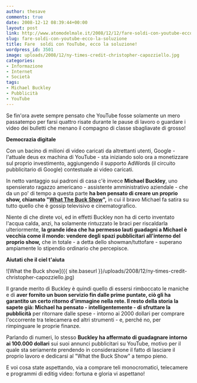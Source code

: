```yaml
---
author: thesave
comments: true
date: 2008-12-12 08:39:44+00:00
layout: post
link: http://www.atomodelmale.it/2008/12/12/fare-soldi-con-youtube-ecco-la-soluzione/
slug: fare-soldi-con-youtube-ecco-la-soluzione
title: Fare  soldi con YouTube, ecco la soluzione!
wordpress_id: 3501
image: uploads/2008/12/ny-times-credit-christopher-capozziello.jpg
categories:
- Informazione
- Internet
- Società
tags:
- Michael Buckley
- Pubblicità
- YouTube
---
```


Se fin'ora avete sempre pensato che YouTube fosse solamente un mero passatempo per farsi quattro risate durante le pause di lavoro o guardare i video dei bulletti che menano il compagno di classe sbagliavate di grosso!

**Democrazia digitale**

Con un bacino di milioni di video caricati da altrettanti utenti, Google - l'attuale deus ex machina di YouTube - sta iniziando solo ora a monetizzare sul proprio investimento, aggiungendo il supporto AdWords (il circuito pubblicitario di Google) contestuale ai video caricati.

In netto vantaggio sui padroni di casa c'è invece **Michael Buckley**, uno spensierato ragazzo americano - assistente amministrativo aziendale - che da un po' di tempo a questa parte **ha ben pensato di creare un proprio show, chiamato "[What The Buck Show](http://www.youtube.com/user/WHATTHEBUCKSHOW)",** in cui il bravo Michael fa satira su tutto quello che è gossip televisivo e cinematografico.

Niente di che direte voi, ed in effetti Buckley non ha di certo inventato l'acqua calda, anzi, ha solamente rintuzzato le braci per riscaldarla ulteriormente, **la grande idea che ha permesso lauti guadagni a Michael è vecchia come il mondo: vendere degli spazi pubblicitari all'interno del proprio show,** che in totale - a detta dello showman/tuttofare - superano ampiamente lo stipendio ordinario che percepisce.

**Aiutati che il ciel t'aiuta**

![What the Buck show]({{ site.baseurl }}/uploads/2008/12/ny-times-credit-christopher-capozziello.jpg)

Il grande merito di Buckley è quindi quello di essersi rimboccato le maniche e di **aver fornito un buon servizio fin dalle prime puntate, ciò gli ha garantito un certo ritorno d'immagine nella rete. Il resto della storia la sapete già: Michael ha pensato - intelligentemente - di sfruttare la pubblicità** per ritornare dalle spese - intorno ai 2000 dollari per comprare l'occorrente tra telecamera ed altri strumenti - e, perché no, per rimpinguare le proprie finanze.

Parlando di numeri, lo stesso **Buckley ha affermato di guadagnare intorno ai 100.000 dollari** sui suoi annunci pubblicitari su YouTube, motivo per il quale sta seriamente prendendo in considerazione il fatto di lasciare il proprio lavoro e dedicarsi al "What the Buck Show" a tempo pieno.

E voi cosa state aspettando, via a comprare teli monocromatici, telecamere e programmi di editig video: fortuna e gloria vi aspettano!
